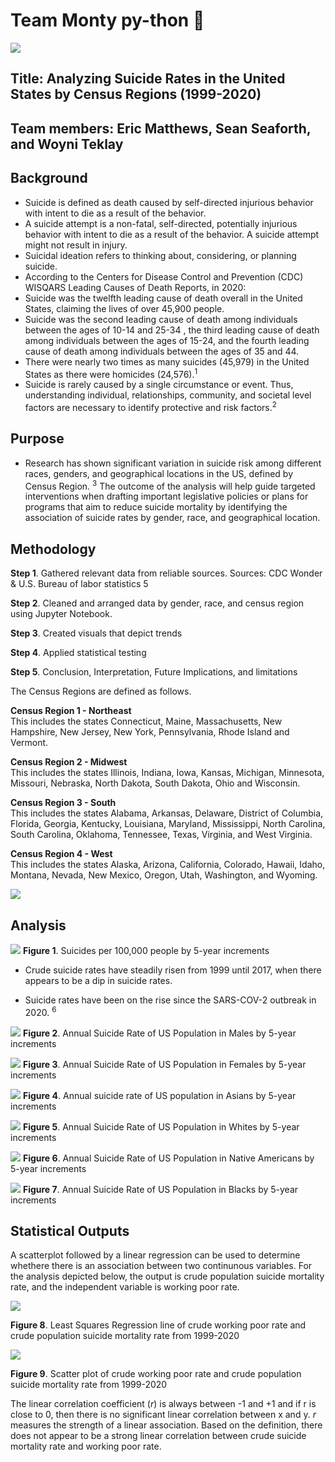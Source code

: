 # Team Monty py-thon 👑

![](output/Python-Code-scaled-e1661466414554-1024x576.jpg)

## **Title:**  Analyzing Suicide Rates in the United States by Census Regions (1999-2020)

## **Team members:** Eric Matthews, Sean Seaforth, and Woyni Teklay

## Background 
- Suicide is defined as death caused by self-directed injurious behavior with intent to die as a result of the behavior.
- A suicide attempt is a non-fatal, self-directed, potentially injurious behavior with intent to die as a result of the behavior. A suicide attempt might not result in injury.
- Suicidal ideation refers to thinking about, considering, or planning suicide.
- According to the Centers for Disease Control and Prevention (CDC) WISQARS Leading Causes of Death Reports, in 2020:
- Suicide was the twelfth leading cause of death overall in the United States, claiming the lives of over 45,900 people.
- Suicide was the second leading cause of death among individuals between the ages of 10-14 and 25-34 , the third leading cause of death among individuals between the ages of 15-24, and the fourth leading cause of death among individuals between the ages of 35 and 44.
- There were nearly two times as many suicides (45,979) in the United States as there were homicides (24,576).<sup>1</sup>
- Suicide is rarely caused by a single circumstance or event. Thus, understanding individual, relationships, community, and societal level factors are necessary to identify protective and risk factors.<sup>2</sup>

## Purpose 
- Research has shown significant variation in suicide risk among different races, genders, and geographical locations in the US, defined by Census Region. <sup>3</sup> The outcome of the analysis will help guide targeted interventions when drafting important legislative policies or plans for programs that aim to reduce suicide mortality by identifying the association of suicide rates by gender, race, and geographical location. 


## Methodology

**Step 1**. Gathered relevant data from reliable sources.
Sources: 	CDC Wonder & U.S. Bureau of labor statistics 5

**Step 2**. Cleaned and arranged data by gender, race, and census region using Jupyter Notebook. 

**Step 3**. Created visuals that depict trends

**Step 4**. Applied statistical testing

**Step 5**. Conclusion, Interpretation, Future Implications, and limitations

The Census Regions are defined as follows.

**Census Region 1 - Northeast**<br>
This includes the states Connecticut, Maine, Massachusetts, New Hampshire, New Jersey, New York, Pennsylvania, Rhode Island and Vermont.

**Census Region 2 - Midwest**<br>
This includes the states Illinois, Indiana, Iowa, Kansas, Michigan, Minnesota, Missouri, Nebraska, North Dakota, South Dakota, Ohio and Wisconsin.

**Census Region 3 - South**<br>
This includes the states Alabama, Arkansas, Delaware, District of Columbia, Florida, Georgia, Kentucky, Louisiana, Maryland, Mississippi, North Carolina, South Carolina, Oklahoma, Tennessee, Texas, Virginia, and West Virginia.

**Census Region 4 - West**<br>
This includes the states Alaska, Arizona, California, Colorado, Hawaii, Idaho, Montana, Nevada, New Mexico, Oregon, Utah, Washington, and Wyoming.

![](https://github.com/ejmatthe/montypy-thon/blob/b2b9f32ddda0454c5da933aa3ad5861b719bd245/output/Screenshot%202023-04-08%20143225.png)

## Analysis 

![](output/suicides-national.png)
**Figure 1**. Suicides per 100,000 people by 5-year increments

- Crude suicide rates have steadily risen from 1999 until 2017, when there appears to be a dip in suicide rates.

- Suicide rates have been on the rise since the SARS-COV-2 outbreak in 2020. <sup>6</sup>

![](output/suicides-male.png) 
**Figure 2**. Annual Suicide Rate of US Population in Males by 5-year increments


![](output/suicides-female.png) 
**Figure 3**. Annual Suicide Rate of US Population in Females by 5-year increments

![](output/suicides-asian.png)
**Figure 4**. Annual suicide rate of US population in Asians by 5-year increments

![](output/suicides-white.png)
**Figure 5**. Annual Suicide Rate of US Population in Whites by 5-year increments

![](output/suicides-native.png)
**Figure 6**. Annual Suicide Rate of US Population in Native Americans by 5-year increments

![](output/suicides-black.png)
**Figure 7**. Annual Suicide Rate of US Population in Blacks by 5-year increments

## Statistical Outputs

A scatterplot followed by a linear regression can be used to determine whethere there is an association between two continunous variables. For the analysis depicted below, the output is crude population suicide mortality rate, and the independent variable is working poor rate. 

![](output/Scatterplot_withregression.png)

**Figure 8**. Least Squares Regression line of crude working poor rate and crude population suicide mortality rate from 1999-2020 


![](output/Scatterplot.png)

**Figure 9**. Scatter plot of crude working poor rate and crude population suicide mortality rate from 1999-2020  

The linear correlation coefficient (_r_) is always between -1 and +1 and if r is close to 0, then there is no significant linear correlation between x and y. _r_ measures the strength of a linear association. Based on the definition, there does not appear to be a strong linear correlation between crude suicide mortality rate and working poor rate. 





